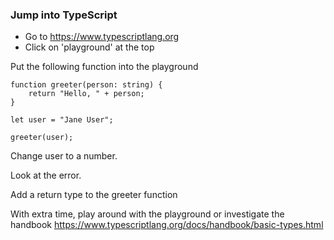 ### Jump into TypeScript

* Go to https://www.typescriptlang.org
* Click on 'playground' at the top

Put the following function into the playground
```
function greeter(person: string) {
    return "Hello, " + person;
}

let user = "Jane User";

greeter(user);
```

Change user to a number.

Look at the error.

Add a return type to the greeter function

With extra time, play around with the playground or investigate the handbook https://www.typescriptlang.org/docs/handbook/basic-types.html

